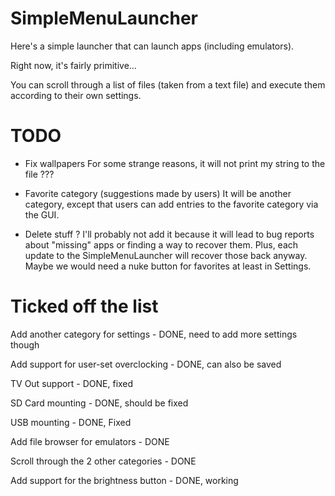 SimpleMenuLauncher
==================

Here's a simple launcher that can launch apps (including emulators).

Right now, it's fairly primitive... 

You can scroll through a list of files (taken from a text file) and execute them according to their own settings.


TODO
====

- Fix wallpapers
For some strange reasons, it will not print my string to the file ???

- Favorite category (suggestions made by users)
It will be another category, except that users can add entries to the favorite category via the GUI.

- Delete stuff ?
I'll probably not add it because it will lead to bug reports about "missing" apps or finding a way to recover them.
Plus, each update to the SimpleMenuLauncher will recover those back anyway.
Maybe we would need a nuke button for favorites at least in Settings.


Ticked off the list
====================

Add another category for settings - DONE, need to add more settings though

Add support for user-set overclocking -  DONE, can also be saved

TV Out support - DONE, fixed

SD Card mounting - DONE, should be fixed

USB mounting - DONE, Fixed

Add file browser for emulators - DONE

Scroll through the 2 other categories - DONE

Add support for the brightness button - DONE, working
